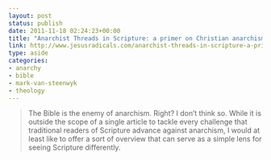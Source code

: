 ```yaml
---
layout: post
status: publish
date: 2011-11-18 02:24:23+00:00
title: "Anarchist Threads in Scripture: a primer on Christian anarchism, part 3"
link: http://www.jesusradicals.com/anarchist-threads-in-scripture-a-primer-on-christian-anarchism-part-3/?utm_source=feedburner&utm_medium=feed&utm_campaign=Feed%3A+JesusRadicals+%28Jesus+Radicals%29
type: aside
categories:
- anarchy
- bible
- mark-van-steenwyk
- theology
---
```

> The Bible is the enemy of anarchism. Right? I don’t think so. While it is outside the scope of a single article to tackle every challenge that traditional readers of Scripture  advance against anarchism, I would at least like to offer a sort of overview that can serve as a simple lens for seeing Scripture differently.